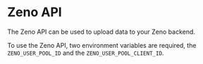 # Zeno API

The Zeno API can be used to upload data to your Zeno backend.

To use the Zeno API, two environment variables are required, the `ZENO_USER_POOL_ID` and the `ZENO_USER_POOL_CLIENT_ID`.
